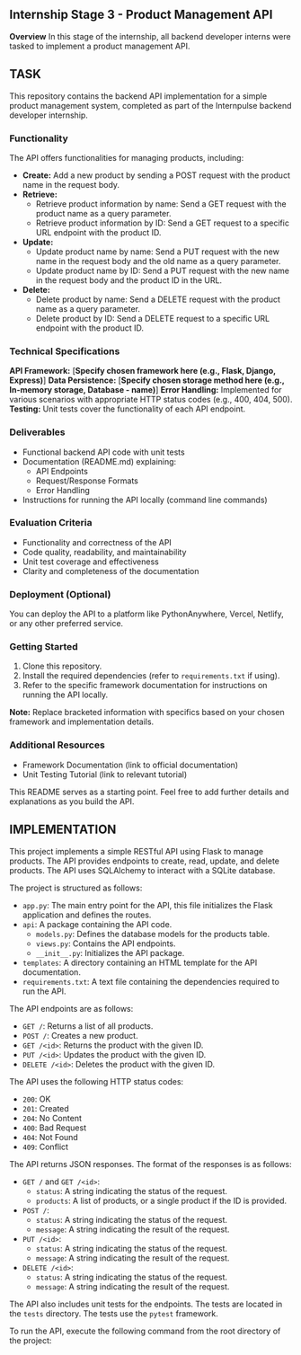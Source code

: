 ## Internship Stage 3 - Product Management API

**Overview**
In this stage of the internship, all backend developer interns were tasked to
implement a product management API.



## TASK

This repository contains the backend API implementation for a simple product management system, completed as part of the Internpulse backend developer internship.

### Functionality

The API offers functionalities for managing products, including:

* **Create:** Add a new product by sending a POST request with the product name in the request body.
* **Retrieve:**
    * Retrieve product information by name: Send a GET request with the product name as a query parameter.
    * Retrieve product information by ID: Send a GET request to a specific URL endpoint with the product ID.
* **Update:**
    * Update product name by name: Send a PUT request with the new name in the request body and the old name as a query parameter.
    * Update product name by ID: Send a PUT request with the new name in the request body and the product ID in the URL.
* **Delete:**
    * Delete product by name: Send a DELETE request with the product name as a query parameter.
    * Delete product by ID: Send a DELETE request to a specific URL endpoint with the product ID.

### Technical Specifications

**API Framework:** [**Specify chosen framework here (e.g., Flask, Django, Express)**]
**Data Persistence:** [**Specify chosen storage method here (e.g., In-memory storage, Database - name)**]
**Error Handling:** Implemented for various scenarios with appropriate HTTP status codes (e.g., 400, 404, 500).
**Testing:** Unit tests cover the functionality of each API endpoint.

### Deliverables

* Functional backend API code with unit tests
* Documentation (README.md) explaining:
    * API Endpoints
    * Request/Response Formats
    * Error Handling
* Instructions for running the API locally (command line commands)

### Evaluation Criteria

* Functionality and correctness of the API
* Code quality, readability, and maintainability
* Unit test coverage and effectiveness
* Clarity and completeness of the documentation

### Deployment (Optional)

You can deploy the API to a platform like PythonAnywhere, Vercel, Netlify, or any other preferred service. 

### Getting Started

1. Clone this repository.
2. Install the required dependencies (refer to `requirements.txt` if using).
3. Refer to the specific framework documentation for instructions on running the API locally.

**Note:** Replace bracketed information with specifics based on your chosen framework and implementation details.

### Additional Resources

* Framework Documentation (link to official documentation)
* Unit Testing Tutorial (link to relevant tutorial)

This README serves as a starting point. Feel free to add further details and explanations as you build the API.


## IMPLEMENTATION

This project implements a simple RESTful API using Flask to manage products. The API provides endpoints to create, read, update, and delete products. The API uses SQLAlchemy to interact with a SQLite database.

The project is structured as follows:

* `app.py`: The main entry point for the API, this file initializes the Flask application and defines the routes.
* `api`: A package containing the API code.
  - `models.py`: Defines the database models for the products table.
  - `views.py`: Contains the API endpoints.
  - `__init__.py`: Initializes the API package.
* `templates`: A directory containing an HTML template for the API documentation.
* `requirements.txt`: A text file containing the dependencies required to run the API.

The API endpoints are as follows:

* `GET /`: Returns a list of all products.
* `POST /`: Creates a new product.
* `GET /<id>`: Returns the product with the given ID.
* `PUT /<id>`: Updates the product with the given ID.
* `DELETE /<id>`: Deletes the product with the given ID.

The API uses the following HTTP status codes:

* `200`: OK
* `201`: Created
* `204`: No Content
* `400`: Bad Request
* `404`: Not Found
* `409`: Conflict

The API returns JSON responses. The format of the responses is as follows:

* `GET /` and `GET /<id>`:
  - `status`: A string indicating the status of the request.
  - `products`: A list of products, or a single product if the ID is provided.
* `POST /`:
  - `status`: A string indicating the status of the request.
  - `message`: A string indicating the result of the request.
* `PUT /<id>`:
  - `status`: A string indicating the status of the request.
  - `message`: A string indicating the result of the request.
* `DELETE /<id>`:
  - `status`: A string indicating the status of the request.
  - `message`: A string indicating the result of the request.

The API also includes unit tests for the endpoints. The tests are located in the `tests` directory. The tests use the `pytest` framework.

To run the API, execute the following command from the root directory of the project:


